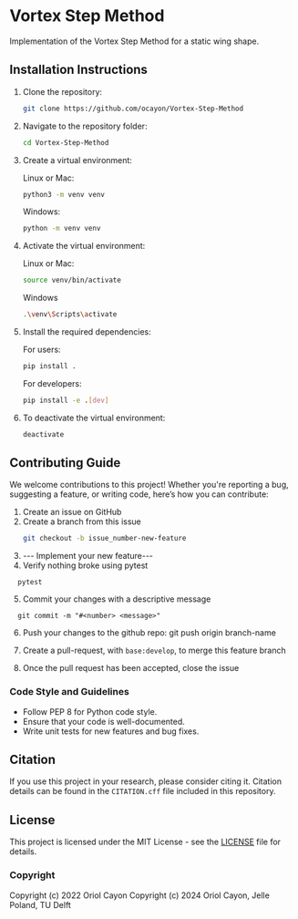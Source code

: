# Vortex Step Method
Implementation of the Vortex Step Method for a static wing shape.

## Installation Instructions
1. Clone the repository:
    ```bash
    git clone https://github.com/ocayon/Vortex-Step-Method
    ```

2. Navigate to the repository folder:
    ```bash
    cd Vortex-Step-Method
    ```
    
3. Create a virtual environment:
   
   Linux or Mac:
    ```bash
    python3 -m venv venv
    ```
    
    Windows:
    ```bash
    python -m venv venv
    ```
    
5. Activate the virtual environment:

   Linux or Mac:
    ```bash
    source venv/bin/activate
    ```

    Windows
    ```bash
    .\venv\Scripts\activate
    ```

6. Install the required dependencies:

   For users:
    ```bash
    pip install .
    ```
        
   For developers:
    ```bash
    pip install -e .[dev]
    ```

7. To deactivate the virtual environment:
    ```bash
    deactivate
    ```

## Contributing Guide
We welcome contributions to this project! Whether you're reporting a bug, suggesting a feature, or writing code, here’s how you can contribute:

1. Create an issue on GitHub
2. Create a branch from this issue
   ```bash
   git checkout -b issue_number-new-feature
   ```
3. --- Implement your new feature---
4. Verify nothing broke using pytest
```
  pytest
```
5. Commit your changes with a descriptive message
```
  git commit -m "#<number> <message>"
```
6. Push your changes to the github repo:
   git push origin branch-name
   
7. Create a pull-request, with `base:develop`, to merge this feature branch
8. Once the pull request has been accepted, close the issue


### Code Style and Guidelines
- Follow PEP 8 for Python code style.
- Ensure that your code is well-documented.
- Write unit tests for new features and bug fixes.

## Citation
If you use this project in your research, please consider citing it. Citation details can be found in the `CITATION.cff` file included in this repository.

## License
This project is licensed under the MIT License - see the [LICENSE](LICENSE) file for details.

### Copyright
Copyright (c) 2022 Oriol Cayon
Copyright (c) 2024 Oriol Cayon, Jelle Poland, TU Delft
